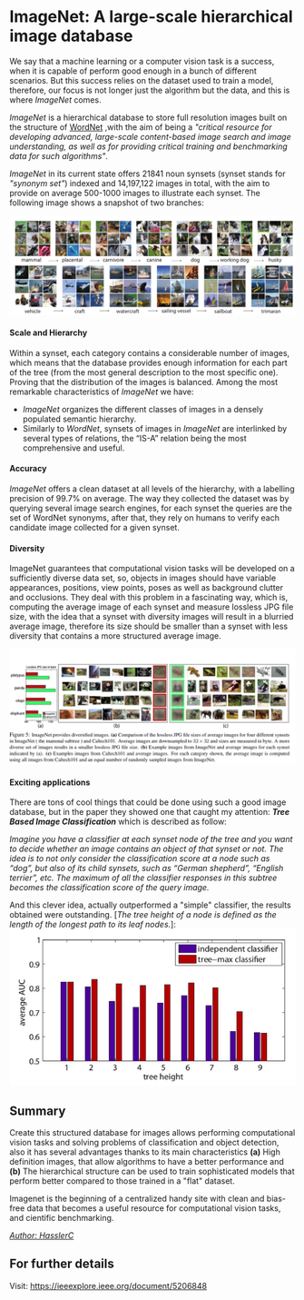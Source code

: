 # ImageNet: A large-scale hierarchical image database

We say that a machine learning or a computer vision task is a success, when it is capable of perform good enough in a bunch of different scenarios. But this success relies on the dataset used to train a model, therefore, our focus is not longer just the algorithm but the data, and this is where *ImageNet* comes.

*ImageNet* is a hierarchical database to store full resolution images built on the structure of [WordNet](https://wordnet.princeton.edu/) ,with the aim of being a *"critical resource for developing advanced, large-scale content-based image search and image understanding, as well as for providing critical training and benchmarking data for such algorithms"*. 

*ImageNet* in its current state offers 21841 noun synsets (synset stands for *"synonym set"*) indexed and 14,197,122 images in total, with the aim to provide on average 500-1000 images to illustrate each synset. The following image shows a snapshot of two branches:

![alt text](./images/snapshot_of_imagenet.png)

#### Scale and Hierarchy

Within a synset, each category contains a considerable number of images, which means that the database provides enough information for each part of the tree (from the most general description to the most specific one). Proving that the distribution of the images is balanced. Among the most remarkable characteristics of *ImageNet* we have: 

- *ImageNet* organizes the different classes of images in a densely populated semantic hierarchy.
- Similarly to *WordNet*, synsets of images in *ImageNet* are interlinked by several types of relations, the “IS-A” relation being the most comprehensive and useful.

#### Accuracy

*ImageNet* offers a clean dataset at all levels of the hierarchy, with a labelling precision of 99.7% on average. The way they collected the dataset was by querying several image search engines, for each synset the queries are the set of WordNet synonyms, after that, they rely on humans to verify each candidate image collected for a given synset.
 

#### Diversity

ImageNet guarantees that computational vision tasks will be developed on a sufficiently diverse data set, so, objects in images should have variable appearances, positions, view points, poses as well as background clutter and occlusions.
They deal with this problem in a fascinating way, which is, computing the average image of each synset and measure lossless JPG file size, with the idea that a synset with diversity images will result in a blurried average image, therefore its size should be smaller than a synset with less diversity that contains a more structured average image.

![alt text](./images/caltechVSimagenet.png)

#### Exciting applications

There are tons of cool things that could be done using such a good image database, but in the paper they showed one that caught my attention: **_Tree Based Image Classification_** which is described as follow:

_Imagine you have a classifier at each synset node of the tree and you want to decide whether an image contains an object of that synset or not. The idea is to not only consider the classification score at a node such as “dog”, but also of its child synsets, such as “German shepherd”, “English terrier”, etc. The maximum of all the classifier responses in this subtree becomes the classification score of the query image._

And this clever idea, actually outperformed a "simple" classifier, the results obtained were outstanding. [*The tree height of a node is defined as the length of the longest path to its leaf nodes.*]:
![alt text](./images/AUC-tree-max-classif.png)

## Summary

Create this structured database for images allows performing computational vision tasks and solving problems of classification and object detection, also it has several advantages thanks to its main characteristics **(a)** High definition images, that allow algorithms to have a better performance and **(b)** The hierarchical structure can be used to train sophisticated models that perform better compared to those trained in a "flat" dataset.

Imagenet is the beginning of a centralized handy site with clean and bias-free data that becomes a useful resource for computational vision tasks, and cientific benchmarking. 

[_Author: HasslerC_](https://github.com/hasslercastro)

## For further details

Visit: https://ieeexplore.ieee.org/document/5206848